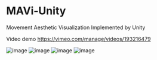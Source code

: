 # MAVi-Unity
Movement Aesthetic Visualization Implemented by Unity

Video demo
https://vimeo.com/manage/videos/193216479

![image](https://user-images.githubusercontent.com/5469750/146618337-85fd12dc-afee-42fb-bde3-419ee1f6a8fe.png)
![image](https://user-images.githubusercontent.com/5469750/146618392-8f882cc9-9ebc-4a8d-812d-8e420ef2f95b.png)
![image](https://user-images.githubusercontent.com/5469750/146618445-a9f428e5-785c-4206-b003-5a983db5ad6d.png)
![image](https://user-images.githubusercontent.com/5469750/146618266-548e0a37-b5a8-491a-8740-f2d8961c83f7.png)
